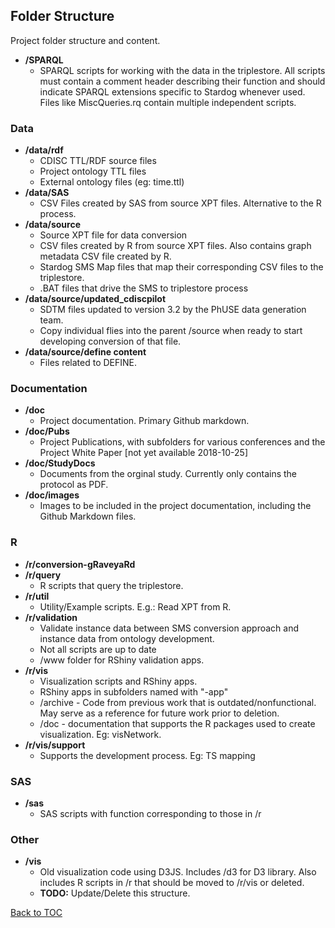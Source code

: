 Folder Structure
----------------

Project folder structure and content.

-   **/SPARQL**
    -   SPARQL scripts for working with the data in the triplestore. All scripts must contain a comment header describing their function and  should indicate SPARQL extensions specific to Stardog whenever used. Files like MiscQueries.rq contain multiple independent scripts.  

### Data

-   **/data/rdf**
    -   CDISC TTL/RDF source files
    -   Project ontology TTL files
    -   External ontology files (eg: time.ttl)
-   **/data/SAS**
    -   CSV Files created by SAS from source XPT files. Alternative to the R process.
-   **/data/source**
    -   Source XPT file for data conversion
    -   CSV files created by R from source XPT files. Also contains graph metadata CSV file created by R.
    -   Stardog SMS Map files that map their corresponding CSV files to the triplestore.
    -   .BAT files that drive the SMS to triplestore process
-   **/data/source/updated\_cdiscpilot**
    -   SDTM files updated to version 3.2 by the PhUSE data generation team.
    -   Copy individual flies into the parent /source when ready to start developing conversion of that file.
-   **/data/source/define content**
    -   Files related to DEFINE.

### Documentation

-   **/doc**
    -   Project documentation. Primary Github markdown.
-   **/doc/Pubs**
    -   Project Publications, with subfolders for various conferences and the Project White Paper \[not yet available 2018-10-25\]
-   **/doc/StudyDocs**
    -   Documents from the orginal study. Currently only contains the protocol as PDF.
-   **/doc/images**
    -   Images to be included in the project documentation, including the Github Markdown files.

### R

-   **/r/conversion-gRaveyaRd**
-   **/r/query**
    -   R scripts that query the triplestore.
-   **/r/util**
    -   Utility/Example scripts. E.g.: Read XPT from R.
-   **/r/validation**
    -   Validate instance data between SMS conversion approach and instance data from ontology development.
    -   Not all scripts are up to date
    -   /www folder for RShiny validation apps.
-   **/r/vis**
    -   Visualization scripts and RShiny apps.
    -   RShiny apps in subfolders named with "-app"
    -   /archive - Code from previous work that is outdated/nonfunctional. May serve as a reference for future work prior to deletion.
    -   /doc - documentation that supports the R packages used to create visualization. Eg: visNetwork.
-   **/r/vis/support**
    -   Supports the development process. Eg: TS mapping

### SAS

-   **/sas**
    -   SAS scripts with function corresponding to those in /r

### Other

-   **/vis**
    -   Old visualization code using D3JS. Includes /d3 for D3 library. Also includes R scripts in /r that should be moved to /r/vis or deleted.
    -   **TODO:** Update/Delete this structure.

[Back to TOC](TableOfContents.md)

